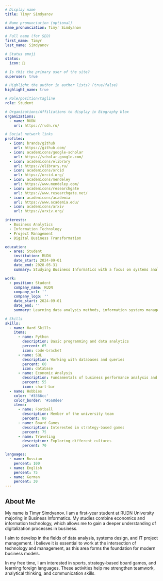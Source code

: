 ```yaml
---
# Display name
title: Timyr Simdyanov

# Name pronunciation (optional)
name_pronunciation: Timyr Simdyanov

# Full name (for SEO)
first_name: Timyr
last_name: Simdyanov

# Status emoji
status:
  icon: 📖

# Is this the primary user of the site?
superuser: true

# Highlight the author in author lists? (true/false)
highlight_name: true

# Role/position/tagline
role: Student

# Organizations/Affiliations to display in Biography blox
organizations:
  - name: RUDN
    url: https://rudn.ru/

# Social network links
profiles:
  - icon: brands/github
    url: https://github.com/
  - icon: academicons/google-scholar
    url: https://scholar.google.com/
  - icon: academicons/elibrary
    url: https://elibrary.ru/
  - icon: academicons/orcid
    url: https://orcid.org/
  - icon: academicons/mendeley
    url: https://www.mendeley.com/
  - icon: academicons/researchgate
    url: https://www.researchgate.net/
  - icon: academicons/academia
    url: https://www.academia.edu/
  - icon: academicons/arxiv
    url: https://arxiv.org/

interests: 
  - Business Analytics
  - Information Technology
  - Project Management
  - Digital Business Transformation

education:
  - area: Student
    institution: RUDN
    date_start: 2024-09-01
    date_end: 2028-05-31
    summary: Studying Business Informatics with a focus on systems analysis, digital platforms, and IT integration in business processes.

work:
  - position: Student
    company_name: RUDN
    company_url: ''
    company_logo: ''
    date_start: 2024-09-01
    date_end: ''
    summary: Learning data analysis methods, information systems management, and the fundamentals of economics.

# Skills
skills:
  - name: Hard Skills
    items:
      - name: Python
        description: Basic programming and data analytics
        percent: 65
        icon: code-bracket
      - name: SQL
        description: Working with databases and queries
        percent: 60
        icon: database
      - name: Economic Analysis
        description: Fundamentals of business performance analysis and interpretation
        percent: 55
        icon: chart-bar
  - name: Hobbies
    color: '#3366cc'
    color_border: '#5a8dee'
    items:
      - name: Football
        description: Member of the university team
        percent: 80
      - name: Board Games
        description: Interested in strategy-based games
        percent: 75
      - name: Traveling
        description: Exploring different cultures
        percent: 70

languages:
  - name: Russian
    percent: 100
  - name: English
    percent: 75
  - name: German
    percent: 30
---
```


## About Me  

My name is Timyr Simdyanov. I am a first-year student at RUDN University majoring in Business Informatics. My studies combine economics and information technology, which allows me to gain a deeper understanding of digitalization processes in business.  

I aim to develop in the fields of data analysis, systems design, and IT project management. I believe it is essential to work at the intersection of technology and management, as this area forms the foundation for modern business models.  

In my free time, I am interested in sports, strategy-based board games, and learning foreign languages. These activities help me strengthen teamwork, analytical thinking, and communication skills.  

